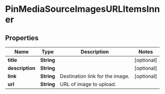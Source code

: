 

# PinMediaSourceImagesURLItemsInner

## Properties

Name | Type | Description | Notes
------------ | ------------- | ------------- | -------------
**title** | **String** |  |  [optional]
**description** | **String** |  |  [optional]
**link** | **String** | Destination link for the image. |  [optional]
**url** | **String** | URL of image to upload. | 




